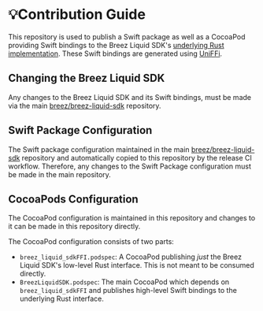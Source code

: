 # 💡Contribution Guide

This repository is used to publish a Swift package as well as a CocoaPod providing Swift bindings to the Breez Liquid SDK's [underlying Rust implementation](https://github.com/breez/breez-liquid-sdk). These Swift bindings are generated using [UniFFi](https://github.com/mozilla/uniffi-rs).

## Changing the Breez Liquid SDK

Any changes to the Breez Liquid SDK and its Swift bindings, must be made via the main [breez/breez-liquid-sdk](https://github.com/breez/breez-liquid-sdk) repository.

## Swift Package Configuration

The Swift package configuration maintained in the main [breez/breez-liquid-sdk](https://github.com/breez/breez-liquid-sdk/tree/main/lib/ls-sdk-bindings/bindings-swift) repository and automatically copied to this repository by the release CI workflow. Therefore, any changes to the Swift Package configuration must be made in the main repository.

## CocoaPods Configuration 

The CocoaPod configuration is maintained in this repository and changes to it can be made in this repository directly.

The CocoaPod configuration consists of two parts:

- `breez_liquid_sdkFFI.podspec`: A CocoaPod publishing _just_ the Breez Liquid SDK's low-level Rust interface. This is not meant to be consumed directly.
- `BreezLiquidSDK.podspec`: The main CocoaPod which depends on `breez_liquid_sdkFFI` and publishes high-level Swift bindings to the underlying Rust interface.